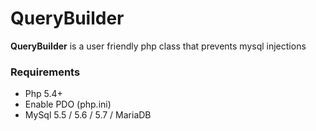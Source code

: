 # QueryBuilder

**QueryBuilder** is a user friendly php class that prevents mysql injections

### Requirements
* Php 5.4+
* Enable PDO (php.ini)
* MySql 5.5 / 5.6 / 5.7 / MariaDB
